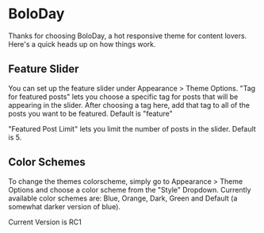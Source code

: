 BoloDay
=======

Thanks for choosing BoloDay, a hot responsive theme for content lovers.
Here's a quick heads up on how things work.


Feature Slider 
--------------
You can set up the feature slider under Appearance > Theme Options.
"Tag for featured posts" lets you choose a specific tag for posts that will be appearing in the slider. After choosing a tag here, add that tag to all of the posts you want to be featured. Default is "feature"

"Featured Post Limit" lets you limit the number of posts in the slider. Default is 5.

Color Schemes
-------------
To change the themes colorscheme, simply go to Appearance > Theme Options and choose a color scheme from the "Style" Dropdown. Currently available color schemes are: Blue, Orange, Dark, Green and Default (a somewhat darker version of blue).

Current Version is RC1